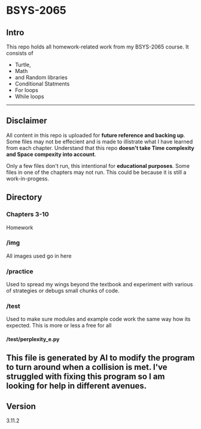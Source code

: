 # BSYS-2065

## Intro
This repo holds all homework-related work from my BSYS-2065 course. It consists of 
* Turtle, 
* Math
* and Random libraries
* Conditional Statments
* For loops
* While loops

---

## Disclaimer
All content in this repo is uploaded for **future reference and backing up**. Some files may not be effecient and is made to illistrate what I have learned from each chapter. Understand that this repo **doesn't take Time complexity and Space compexity into account**. 

Only a few files don't run, this intentional for **educational purposes**. Some files in one of the chapters may not run. This could be because it is still a work-in-progess. 

## Directory
### Chapters 3-10
Homework

### /img
All images used go in here

### /practice
Used to spread my wings beyond the textbook and experiment with various of strategies or debugs small chunks of code. 

### /test 
Used to make sure modules and example code work the same way how its expected. This is more or less a free for all

#### /test/perplexity_e.py
This file is generated by AI to modify the program to turn around when a collision is met. I've struggled with fixing this program so I am looking for help in different avenues. 
---

## Version
3.11.2